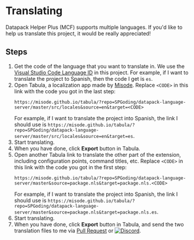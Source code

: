 # Translating

Datapack Helper Plus (MCF) supports multiple languages. If you'd like to help us translate this project, it would be really appreciated!

## Steps

1. Get the code of the language that you want to translate in. We use the [Visual Studio Code Language ID](https://github.com/misode) in this project. For example, if I want to translate the project to Spanish, then the code I get is `es`.
2. Open Tabula, a localization app made by [Misode](https://github.com/misode). Replace `<CODE>` in this link with the code you got in the last step:
    ```
    https://misode.github.io/tabula/?repo=SPGoding/datapack-language-server/master/src/locales&source=en&target=<CODE>
    ```
    For example, if I want to translate the project into Spanish, the link I should use is `https://misode.github.io/tabula/?repo=SPGoding/datapack-language-server/master/src/locales&source=en&target=es`.
3. Start translating.
4. When you have done, click **Export** button in Tabula.
5. Open another Tabula link to translate the other part of the extension, including configuration points, command titles, etc. Replace `<CODE>` in this link with the code you got in the first step:
    ```
    https://misode.github.io/tabula/?repo=SPGoding/datapack-language-server/master&source=package.nls&target=package.nls.<CODE>
    ```
    For example, if I want to translate the project into Spanish, the link I should use is `https://misode.github.io/tabula/?repo=SPGoding/datapack-language-server/master&source=package.nls&target=package.nls.es`.
6. Start translating.
7. When you have done, click **Export** button in Tabula, and send the two translation files to me via [Pull Request](https://github.com/SPGoding/datapack-language-server/pulls) or [![Discord](https://img.shields.io/discord/666020457568403505?logo=discord&style=flat-square)](https://discord.gg/EbdseuS).
